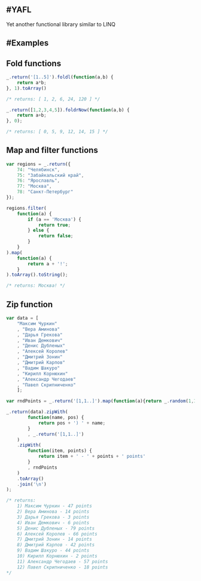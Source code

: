 #YAFL
-----------------------------------------------
Yet another functional library similar to LINQ

#Examples
-----------------------------------------------
## Fold functions

```javascript
_.return('[1..5]').foldl(function(a,b) {
	return a*b;
}, 1).toArray()

/* returns: [ 1, 2, 6, 24, 120 ] */
```

```javascript
_.return([1,2,3,4,5]).foldrNow(function(a,b) {
    return a+b;
}, 0);

/* returns: [ 0, 5, 9, 12, 14, 15 ] */
```

## Map and filter functions

```javascript
var regions = _.return({
	74: "Челябинск",
	75: "Забайкальский край",
	76: "Ярославль",
	77: "Москва",
	78: "Санкт-Петербург"
});

regions.filter(
	function(a) {
		if (a == 'Москва') {
			return true;
		} else {
			return false;
		}
	}
).map(
	function(a) {
		return a + '!';
	}
).toArray().toString();

/* returns: Москва! */
```

## Zip function

```javascript
var data = [
    "Максим Чуркин"
    , "Вера Аминова"
    , "Дарья Грекова"
    , "Иван Демкович"
    , "Денис Дубленых"
    , "Алексей Королев"
    , "Дмитрий Зонин"
    , "Дмитрий Карпов"
    , "Вадим Шакуро"
    , "Кирилл Корнюхин"
    , "Александр Чегодаев"
    , "Павел Скрипниченко"
    ];

var rndPoints = _.return('[1,1..]').map(function(a){return _.random(1,100);});

_.return(data).zipWith(
        function(name, pos) {
            return pos + ') ' + name;
        }
        , _.return('[1,1..]')
    )
    .zipWith(
        function(item, points) {
            return item + ' - ' + points + ' points'
        }
        , rndPoints
    )
    .toArray()
    .join('\n')
);

/* returns:
    1) Максим Чуркин - 47 points
    2) Вера Аминова - 14 points
    3) Дарья Грекова - 3 points
    4) Иван Демкович - 6 points
    5) Денис Дубленых - 79 points
    6) Алексей Королев - 66 points
    7) Дмитрий Зонин - 14 points
    8) Дмитрий Карпов - 42 points
    9) Вадим Шакуро - 44 points
    10) Кирилл Корнюхин - 2 points
    11) Александр Чегодаев - 57 points
    12) Павел Скрипниченко - 18 points
*/
```
